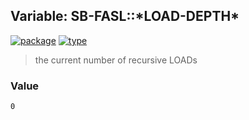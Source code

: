 ## Variable: SB-FASL::\*LOAD-DEPTH\*
[![package](https://img.shields.io/badge/Package-SB--FASL-5f9ea0.svg?style=social&colorA=999999)](../) [![type](https://img.shields.io/badge/Type-Variable-5f9ea0.svg?style=social&colorA=999999)](../#variable) 

> the current number of recursive LOADs

### Value
```
0
```
